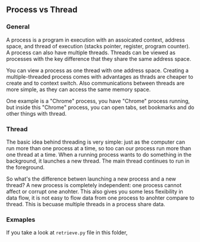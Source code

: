 ## Process vs Thread

### General
A process is a program in execution with an assoicated context, address space, and thread of execution (stacks pointer, register, program counter). A process can also have multiple threads. Threads can be viewed as processes with the key difference that they share the same address space.

You can view a process as one thread with one address space. Creating a multiple-threaded process comes with advantages as thrads are cheaper to create and to context switch. Also communications between threads are more simple, as they can access the same memory space. 

One example is a "Chrome" process, you have "Chrome" process running, but inside this "Chrome" process, you can open tabs, set bookmarks and do other things with thread.

### Thread
The basic idea behind threading is very simple: just as the computer can run more than one process at a time, so too can our process run more than one thread at a time. When a running process wants to do something in the background, it launches a new thread. The main thread continues to run in the foreground.

So what's the difference betwen launching a new process and a new thread? A new process is completely independent: one process cannot affect or corrupt one anohter. This also gives you some less flexibility in data flow, it is not easy to flow data from one process to anohter compare to thread. This is becuase multiple threads in a process share data.

### Exmaples
If you take a look at `retrieve.py` file in this folder, 

